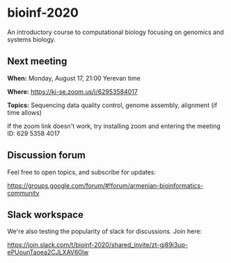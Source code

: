 # bioinf-2020
An introductory course to computational biology focusing on genomics and systems biology. 

## Next meeting 

**When:** Monday, August 17, 21:00 Yerevan time

**Where:** https://ki-se.zoom.us/j/62953584017 

**Topics:** Sequencing data quality control, genome assembly, alignment (if time allows)


If the zoom link doesn't work, try installing zoom and entering the meeting ID: 629 5358 4017

## Discussion forum

Feel free to open topics, and subscribe for updates: 

https://groups.google.com/forum/#!forum/armenian-bioinformatics-community 

## Slack workspace 

We're also testing the popularity of slack for discussions. Join here: 

https://join.slack.com/t/bioinf-2020/shared_invite/zt-gj89i3up-ePUounTaoea2CJLXAV60lw 
